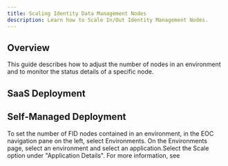 ```yaml
---
title: Scaling Identity Data Management Nodes
description: Learn how to Scale In/Out Identity Management Nodes.
---
```


## Overview

This guide describes how to adjust the number of nodes in an environment and to monitor the status details of a specific node.

## SaaS Deployment

## Self-Managed Deployment

To set the number of FID nodes contained in an environment, in the EOC navigation pane on the left, select Environments. On the Environments page, select an environment and select an application.Select the Scale option under "Application Details". For more information, see [](/../../eoc/latest/environments/environment-details/node-details#adjust-number-of-nodes)
